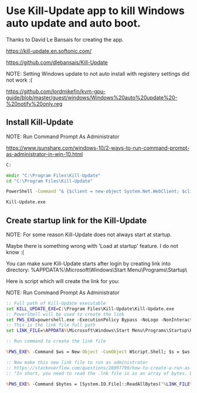 
# Use Kill-Update app to kill Windows auto update and auto boot.


Thanks to David Le Bansais for creating the app.

  https://kill-update.en.softonic.com/
  
  https://github.com/dlebansais/Kill-Update



NOTE: Setting Windows update to not auto install with registery settings did not work :(

  https://github.com/lordmikefin/kvm-gpu-guide/blob/master/guest/windows/Windows%20auto%20update%20-%20notify%20only.reg


## Install Kill-Update

NOTE: Run Command Prompt As Administrator

  https://www.isunshare.com/windows-10/2-ways-to-run-command-prompt-as-administrator-in-win-10.html

```bat
C:

mkdir "C:\Program Files\Kill-Update"
cd "C:\Program Files\Kill-Update"

PowerShell -Command "& {$client = new-object System.Net.WebClient; $client.DownloadFile('https://github.com/dlebansais/Kill-Update/releases/download/v1.1.0/Kill-Update.exe','.\Kill-Update.exe')}"

Kill-Update.exe
```


## Create startup link for the Kill-Update

NOTE: For some reason Kill-Update does not always start at startup.

Maybe there is something wrong with 'Load at startup' feature. I do not know :(

You can make sure Kill-Update starts after login by creating link into directory:
  %APPDATA%\Microsoft\Windows\Start Menu\Programs\Startup\

Here is script which will create the link for you:

NOTE: Run Command Prompt As Administrator

```bat
:: Full path of Kill-Update executable
set KILL_UPDATE_EXE=C:\Program Files\Kill-Update\Kill-Update.exe
:: PowerShell will be used to create the link
set PWS_EXE=powershell.exe -ExecutionPolicy Bypass -NoLogo -NonInteractive -NoProfile
:: This is the link file full path
set LINK_FILE=%APPDATA%\Microsoft\Windows\Start Menu\Programs\Startup\Kill-Update.lnk

:: Run command to create the link file

%PWS_EXE% -Command $ws = New-Object -ComObject WScript.Shell; $s = $ws.CreateShortcut('%LINK_FILE%'); $s.TargetPath = '%KILL_UPDATE_EXE%'; $s.Save(); 

:: Now make this new link file to run as administrator
:: https://stackoverflow.com/questions/28997799/how-to-create-a-run-as-administrator-shortcut-using-powershell
:: "In short, you need to read the .lnk file in as an array of bytes. Locate byte 21 (0x15) and change bit 6 (0x20) to 1. This is the RunAsAdministrator flag. Then you write you byte array back into the .lnk file."

%PWS_EXE% -Command $bytes = [System.IO.File]::ReadAllBytes('%LINK_FILE%'); $bytes[0x15] = $bytes[0x15] -bor 0x20; [System.IO.File]::WriteAllBytes('%LINK_FILE%', $bytes); 
```

